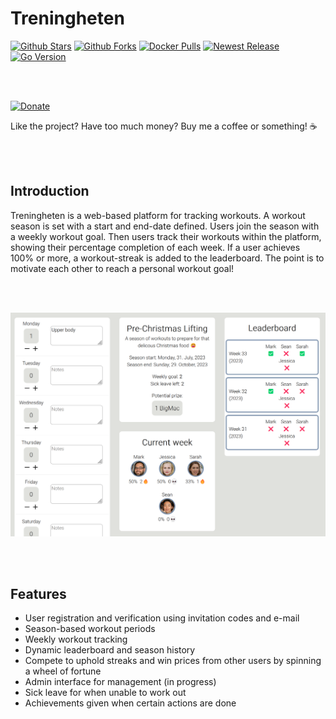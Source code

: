 # Treningheten
[![Github Stars](https://img.shields.io/github/stars/aunefyren/treningheten?style=for-the-badge)](https://github.com/aunefyren/treningheten)
[![Github Forks](https://img.shields.io/github/forks/aunefyren/treningheten?style=for-the-badge)](https://github.com/aunefyren/treningheten)
[![Docker Pulls](https://img.shields.io/docker/pulls/aunefyren/treningheten?style=for-the-badge)](https://hub.docker.com/r/aunefyren/treningheten)
[![Newest Release](https://img.shields.io/github/v/release/aunefyren/treningheten?style=for-the-badge)](https://github.com/aunefyren/treningheten/releases)
[![Go Version](https://img.shields.io/github/go-mod/go-version/aunefyren/treningheten?style=for-the-badge)](https://go.dev/dl/)

<br>
<br>

[![Donate](https://img.shields.io/badge/PayPal-Buy%20me%20coffee-blue?style=for-the-badge)](https://www.paypal.com/donate/?hosted_button_id=YRKMNM4S8VNBS) 

Like the project? Have too much money? Buy me a coffee or something! ☕️

<br>
<br>

## Introduction

Treningheten is a web-based platform for tracking workouts. A workout season is set with a start and end-date defined. Users join the season with a weekly workout goal. Then users track their workouts within the platform, showing their percentage completion of each week. If a user achieves 100% or more, a workout-streak is added to the leaderboard. The point is to motivate each other to reach a personal workout goal!

<br>
<br>

![Image showing the wishlist section of Pønskelisten.](https://raw.githubusercontent.com/aunefyren/treningheten/main/web/assets/images/dashboard_example.png?raw=true)

<br>
<br>

## Features

- User registration and verification using invitation codes and e-mail
- Season-based workout periods
- Weekly workout tracking
- Dynamic leaderboard and season history
- Compete to uphold streaks and win prices from other users by spinning a wheel of fortune
- Admin interface for management (in progress)
- Sick leave for when unable to work out
- Achievements given when certain actions are done